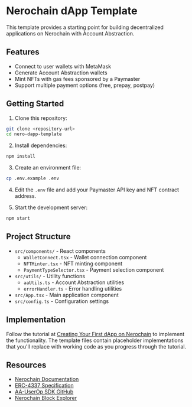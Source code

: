 # Nerochain dApp Template

This template provides a starting point for building decentralized applications on Nerochain with Account Abstraction.

## Features

- Connect to user wallets with MetaMask
- Generate Account Abstraction wallets
- Mint NFTs with gas fees sponsored by a Paymaster
- Support multiple payment options (free, prepay, postpay)

## Getting Started

1. Clone this repository:
```bash
git clone <repository-url>
cd nero-dapp-template
```

2. Install dependencies:
```bash
npm install
```

3. Create an environment file:
```bash
cp .env.example .env
```

4. Edit the `.env` file and add your Paymaster API key and NFT contract address.

5. Start the development server:
```bash
npm start
```

## Project Structure

- `src/components/` - React components
  - `WalletConnect.tsx` - Wallet connection component
  - `NFTMinter.tsx` - NFT minting component
  - `PaymentTypeSelector.tsx` - Payment selection component
- `src/utils/` - Utility functions
  - `aaUtils.ts` - Account Abstraction utilities
  - `errorHandler.ts` - Error handling utilities
- `src/App.tsx` - Main application component
- `src/config.ts` - Configuration settings

## Implementation

Follow the tutorial at [Creating Your First dApp on Nerochain](/path/to/tutorial) to implement the functionality. The template files contain placeholder implementations that you'll replace with working code as you progress through the tutorial.

## Resources

- [Nerochain Documentation](https://docs.nerochain.io/)
- [ERC-4337 Specification](https://eips.ethereum.org/EIPS/eip-4337)
- [AA-UserOp SDK GitHub](https://github.com/nerochain/aa-userop-sdk)
- [Nerochain Block Explorer](https://testnet.neroscan.io/) 